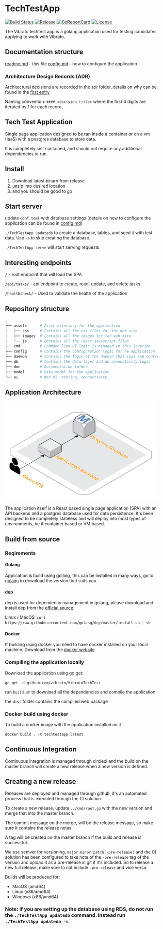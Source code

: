 # TechTestApp

[![Build Status][circleci-badge]][circleci]
[![Release][release-badge]][release]
[![GoReportCard][report-badge]][report]
[![License][license-badge]][license]

[circleci-badge]: https://circleci.com/gh/vibrato/TechTestApp.svg?style=shield&circle-token=8dfd03c6c2a5dc5555e2f1a84c36e33bc58ad0aa
[circleci]: https://circleci.com/gh/vibrato/TechTestApp
[release-badge]: http://img.shields.io/github/release/vibrato/TechTestApp/all.svg?style=flat
[release]:https://github.com/vibrato/TechTestApp/releases
[report-badge]: https://goreportcard.com/badge/github.com/vibrato/TechTestApp
[report]: https://goreportcard.com/report/github.com/vibrato/TechTestApp
[license-badge]: https://img.shields.io/github/license/vibrato/TechTestApp.svg?style=flat
[license]: https://github.com/vibrato/TechTestApp/license

The Vibrato techtest app is a golang application used for testing candidates applying to work with Vibrato.

## Documentation structure

[readme.md](readme.md) - this file
[config.md](config.md) - how to configure the application

### Architecture Design Records (ADR)

Architectural decisions are recorded in the `adr` folder, details on why can be found in the [first entry](adr/0001-record-architecture-decisions.md)

Naming convention: `####-<decision title>` where the first 4 digits are iterated by 1 for each record.

## Tech Test Application

Single page application designed to be ran inside a container or on a vm (IaaS) with a postgres database to store data.

It is completely self contained, and should not require any additional dependencies to run.

## Install

1. Download latest binary from release
2. unzip into desired location
3. and you should be good to go

## Start server

update `conf.toml` with database settings (details on how to configure the application can be found in [config.md](config.md))

`./TechTestApp updatedb` to create a database, tables, and seed it with test data. Use `-s` to skip creating the database.

`./TechTestApp serve` will start serving requests

## Interesting endpoints

`/` - root endpoint that will load the SPA

`/api/tasks/` - api endpoint to create, read, update, and delete tasks

`/healthcheck/` - Used to validate the health of the application

## Repository structure

``` sh
.
├── assets      # Asset directory for the application
│   ├── css     # Contains all the css files for the web site
│   ├── images  # Contains all the images for teh web site
│   └── js      # Contains all the react javascript files
├── cmd         # Command line UI logic is managed in this location
├── config      # Contains the configuration logic for he application
├── daemon      # Contains the logic of the daemon that runs and controll the app
├── db          # Contains the data layet and db connectivity logic
├── doc         # Documentation folder
├── model       # Data model for the application
└── ui          # Web UI, routing, connectivity
```

## Application Architecture

![architecture](images/architecture.png)

The application itself is a React based single page application (SPA) with an API backend and a postgres database used for data persistence. It's been designed to be completely stateless and will deploy into most types of environments, be it container based or VM based.

## Build from source

### Reqirements

#### Golang

Application is build using golang, this can be installed in many ways, go to [golang](https://golang.org/) to download the version that suits you.

#### dep

dep is used for dependency management in golang, please download and install dep from the [official source](https://github.com/golang/dep).

Linux / MacOS: `curl https://raw.githubusercontent.com/golang/dep/master/install.sh | sh`

#### Docker

If building using docker you need to have docker installed on your local machine. Download from the [docker website](https://www.docker.com/get-started)

### Compiling the application locally

Download the application using go get:

`go get -d github.com/vibrato/VibratoTechTest`

run `build.sh` to download all the dependencies and compile the application

the `dist` folder contains the compiled web package

### Docker build using docker

To build a docker image with the application installed on it

`docker build . -t techtestapp:latest`

## Continuous Integration

Continuous integration is managed through circleci and the build on the master branch will create a new release when a new version is defined.

## Creating a new release

Releases are deployed and managed through github, it's an automated process that is executed through the CI solution

To create a new release, update `../cmd/root.go` with the new version and merge that into the master branch.

The commit message on the merge, will be the release message, so make sure it contains the release notes.

A tag will be created on the master branch if the build and release is successful.

We use semver for versioning, `major.minor.patch[-pre-release]` and the CI solution has been configured to take note of the `-pre-release` tag of the version and upload it as a pre-release in git if it's included. So to release a new full release, make sure to not include `-pre-release` and vice versa.

Builds will be produced for:

* MacOS (amd64)
* Linux (x86/amd64)
* Windows (x86/amd64)

### Note: If you are setting up the database using RDS, do not run the `./TechTestApp updatedb` command. Instead run `./TechTestApp updatedb -s` 
